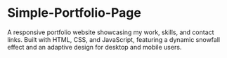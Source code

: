 # Simple-Portfolio-Page
A responsive portfolio website showcasing my work, skills, and contact links. Built with HTML, CSS, and JavaScript, featuring a dynamic snowfall effect and an adaptive design for desktop and mobile users.
